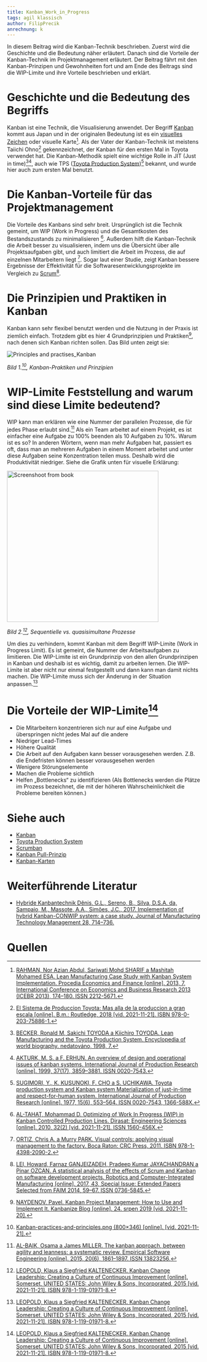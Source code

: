 ```yaml
---
title: Kanban_Work_in_Progress
tags: agil klassisch
author: FilipPrecik
anrechnung: k
---
```


In diesem Beitrag wird die Kanban-Technik beschrieben. Zuerst wird die Geschichte und die Bedeutung näher erläutert. Danach sind die Vorteile der Kanban-Technik im Projektmanagement erläutert. Der Beitrag fährt mit den Kanban-Prinzipen und Gewohnheiten fort und am Ende des Beitrags sind die WIP-Limite und ihre Vorteile beschrieben und erklärt.

# Geschichte und die Bedeutung des Begriffs

Kanban ist eine Technik, die Visualisierung anwendet. Der Begriff [Kanban](Kanban.md) kommt aus Japan und in der originalen Bedeutung ist es ein [visuelles Zeichen](Kanban_Karten.md) oder visuelle Karte[^4]. Als der Vater der 
Kanban-Technik ist meistens Taiichi Ohno[^1] gekennzeichnet, der Kanban für den ersten Mal in Toyota verwendet hat. Die Kanban-Methodik spielt eine wichtige Rolle in JIT (Just in time)[^2][^3], auch wie TPS ([Toyota Production System](Toyota_Produktionssystem.md))[^5] bekannt, und wurde hier auch zum ersten Mal benutzt.

# Die Kanban-Vorteile für das Projektmanagement

Die Vorteile des Kanbans sind sehr breit. Ursprünglich ist die Technik gemeint, um WIP (Work in Progress) und die Gesamtkosten des Bestandszustands zu minimalisieren [^6]. Außerdem hilft die Kanban-Technik die Arbeit besser zu visualisieren, indem uns die Übersicht über alle Projektsaufgaben gibt, und auch limitiert die Arbeit im Prozess, die auf einzelnen Mitarbeitern liegt [^7]. Sogar laut einer Studie, zeigt Kanban bessere Ergebnisse der Effektivität für die Softwaresentwicklungsprojekte im Vergleich zu [Scrum](SCRUM.md)[^8].

# Die Prinzipien und Praktiken in Kanban

Kanban kann sehr flexibel benutzt werden und die Nutzung in der Praxis ist ziemlich einfach. Trotzdem gibt es hier 4 Grundprinzipien und Praktiken[^9], nach denen sich Kanban richten sollen. Das Bild unten zeigt sie:

![Principles and practises_Kanban](https://user-images.githubusercontent.com/93159758/142882383-041e68f1-48de-46d3-9a21-58d63cc31723.png)

*Bild 1.[^10], Kanban-Praktiken und Prinzipien*

# WIP-Limite Feststellung and warum sind diese Limite bedeutend?

WIP kann man erklären wie eine Nummer der parallelen Prozesse, die für jedes Phase erlaubt sind.[^11] Als ein Team arbeitet auf einem Projekt, es ist einfacher eine Aufgabe zu 100% beenden als 10 Aufgaben zu 10%. Warum ist es so? In anderen Wörtern, wenn man mehr Aufgaben hat, passiert es oft, dass man an mehreren Aufgaben in einem Moment arbeitet und unter diese Aufgaben seine Konzentration teilen muss. Deshalb wird die Produktivität niedriger. Siehe die Grafik unten für visuelle Erklärung:

<img width="394" alt="Screenshoot from book" src="https://user-images.githubusercontent.com/93159758/142884959-6e9950f7-f468-45c7-a65f-270849b4b4ac.png">

*Bild 2.[^12], Sequentielle vs. quasisimultane Prozesse*

Um dies zu verhindern, kommt Kanban mit dem Begriff WIP-Limite (Work in Progress Limit). Es ist gemeint, die Nummer der Arbeitsaufgaben zu limitieren. Die 
WIP-Limite ist ein Grundprinzip von den allen Grundprinzipen in Kanban und deshalb ist es wichtig, damit zu arbeiten lernen. Die WIP-Limite ist aber nicht nur einmal festgestellt und dann kann man damit nichts machen. Die WIP-Limite muss sich der Änderung in der Situation anpassen.[^12]

# Die Vorteile der WIP-Limite[^12]

* Die Mitarbeitern konzentrieren sich nur auf eine Aufgabe und überspringen nicht jedes Mal auf die andere
* Niedriger Lead-Times
* Höhere Qualität
* Die Arbeit auf den Aufgaben kann besser vorausgesehen werden. Z.B. die Endefristen können besser vorausgesehen werden
* Wenigere Störungselemente
* Machen die Probleme sichtlich
* Helfen „Bottlenecks“ zu identifizieren (Als Bottlenecks werden die Plätze im Prozess bezeichnet, die mit der höheren Wahrscheinlichkeit die Probleme bereiten können.)

# Siehe auch

* [Kanban](Kanban.md)
* [Toyota Production System](Toyota_Produktionssystem.md)
* [Scrumban](SCRUMBAN.md)
* [Kanban Pull-Prinzip](Kanban_Pull_Prinzip.md)
* [Kanban-Karten](Kanban_Karten.md)

# Weiterführende Literatur

* [Hybride Kanbantechnik Dênis, G.L., Sereno, B., Silva, D.S.A. da, Sampaio, M., Massote, A.A., Simões, J.C., 2017. Implementation of hybrid Kanban-CONWIP system: a case study. Journal of Manufacturing Technology Management 28, 714–736.](http://dx.doi.org/10.1108/JMTM-03-2016-0043)

# Quellen

[^1]: [El Sistema de Produccion Toyota: Mas alla de la produccion a gran escala [online]. B.m.: Routledge, 2018 [vid. 2021-11-21]. ISBN 978-0-203-75886-1.](https://www-taylorfrancis-com.zdroje.vse.cz/books/mono/10.1201/9780203758861/el-sistema-de-producci%C3%B3n-toyota-taiichi-ohno)

[^2]:	[BECKER, Ronald M, Sakichi TOYODA a Kiichiro TOYODA. Lean Manufacturing and the Toyota Production System. Encyclopedia of world biography. nedatováno, 1998, 7.](http://vietnamsupplychain.com/assets/upload/file/publication/1303269779171-3034.pdf) 

[^3]: [AKTURK, M. S. a F. ERHUN. An overview of design and operational issues of kanban systems. International Journal of Production Research [online]. 1999, 37(17), 3859–3881. ISSN 0020-7543.](https://www-tandfonline-com.zdroje.vse.cz/doi/abs/10.1080/002075499189808)

[^4]: [RAHMAN, Nor Azian Abdul, Sariwati Mohd SHARIF a Mashitah Mohamed ESA. Lean Manufacturing Case Study with Kanban System Implementation. Procedia Economics and Finance [online]. 2013, 7, International Conference on Economics and Business Research 2013 (ICEBR 2013), 174–180. ISSN 2212-5671.](https://www-tandfonline-com.zdroje.vse.cz/doi/abs/10.1080/002075499189808)

[^5]: [SUGIMORI, Y., K. KUSUNOKI, F. CHO a S. UCHIKAWA. Toyota production system and Kanban system Materialization of just-in-time and respect-for-human system. International Journal of Production Research [online]. 1977, 15(6), 553–564. ISSN 0020-7543, 1366-588X.](https://www-tandfonline-com.zdroje.vse.cz/doi/abs/10.1080/00207547708943149)

[^6]: [AL-TAHAT, Mohammad D. Optimizing of Work In Progress (WIP) in Kanban Controlled Production Lines. Dirasat: Engineering Sciences [online]. 2010, 32(2) [vid. 2021-11-21]. ISSN 1560-456X.](https://journals.ju.edu.jo/DirasatEng/article/view/1628)

[^7]: [ORTIZ, Chris A. a Murry PARK. Visual controls: applying visual management to the factory. Boca Raton: CRC Press, 2011. ISBN 978-1-4398-2090-2.](https://www-taylorfrancis-com.zdroje.vse.cz/books/mono/10.4324/9781466503267/visual-controls-chris-ortiz-murry-park) 

[^8]:	[LEI, Howard, Farnaz GANJEIZADEH, Pradeep Kumar JAYACHANDRAN a Pinar OZCAN. A statistical analysis of the effects of Scrum and Kanban on software development projects. Robotics and Computer-Integrated Manufacturing [online]. 2017, 43, Special Issue: Extended Papers Selected from FAIM 2014, 59–67. ISSN 0736-5845.](https://www-sciencedirect-com.zdroje.vse.cz/science/article/abs/pii/S0736584515301599)

[^9]:	[NAYDENOV, Pavel. Kanban Project Management: How to Use and Implement It. Kanbanize Blog [online]. 24. srpen 2019 [vid. 2021-11-20].](https://kanbanize.com/blog/how-to-use-kanban-for-project-management/)

[^10]: [Kanban-practices-and-principles.png (800×346) [online]. [vid. 2021-11-21].](https://kanbanize.com/blog/wp-content/uploads/2018/02/Kanban-practices-and-principles.png)

[^11]: [AL-BAIK, Osama a James MILLER. The kanban approach, between agility and leanness: a systematic review. Empirical Software Engineering [online]. 2015, 20(6), 1861–1897. ISSN 13823256.](http://dx.doi.org/10.1007/s10664-014-9340-x)

[^12]: [LEOPOLD, Klaus a Siegfried KALTENECKER. Kanban Change Leadership: Creating a Culture of Continuous Improvement [online]. Somerset, UNITED STATES: John Wiley & Sons, Incorporated, 2015 [vid. 2021-11-21]. ISBN 978-1-119-01971-8.](http://ebookcentral.proquest.com/lib/vsep/detail.action?docID=1895926)
